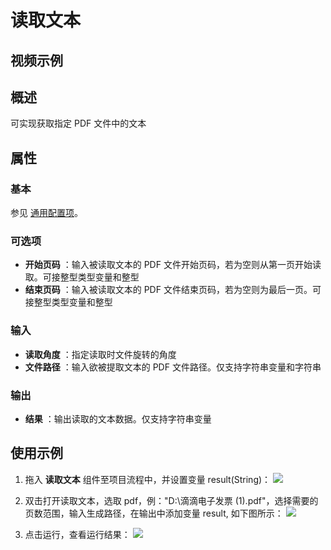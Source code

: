 # 读取文本

## 视频示例

## 概述

可实现获取指定 PDF 文件中的文本

## 属性

### 基本

参见 [通用配置项](../Appendix/CommonConfigurationItems.md)。

### 可选项

- **开始页码** ：输入被读取文本的 PDF 文件开始页码，若为空则从第一页开始读取。可接整型类型变量和整型
- **结束页码** ：输入被读取文本的 PDF 文件结束页码，若为空则为最后一页。可接整型类型变量和整型

### 输入

- **读取角度** ：指定读取时文件旋转的角度
- **文件路径** ：输入欲被提取文本的 PDF 文件路径。仅支持字符串变量和字符串

### 输出

- **结果** ：输出读取的文本数据。仅支持字符串变量

## 使用示例

1. 拖入 **读取文本** 组件至项目流程中，并设置变量 result(String)：
![](https://docimages.blob.core.chinacloudapi.cn/images/Activities/ExtractText_1.png)

2. 双击打开读取文本，选取 pdf，例："D:\\滴滴电子发票 (1).pdf"，选择需要的页数范围，输入生成路径，在输出中添加变量 result, 如下图所示：
![](https://docimages.blob.core.chinacloudapi.cn/images/Activities/ExtractText_2.png)

3. 点击运行，查看运行结果：
![](https://docimages.blob.core.chinacloudapi.cn/images/Activities/ExtractText_3.png)